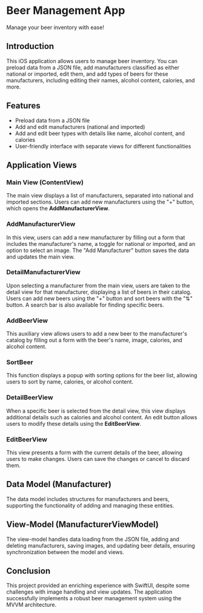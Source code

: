  <h1>Beer Management App</h1>
 <p>Manage your beer inventory with ease!</p>


       
  <h2>Introduction</h2>
      <p>This iOS application allows users to manage beer inventory. You can preload data from a JSON file, add manufacturers classified as either national or imported, edit them, and add types of beers for these manufacturers, including editing their names, alcohol content, calories, and more.</p>

        
   <h2>Features</h2>
            <ul>
                <li>Preload data from a JSON file</li>
                <li>Add and edit manufacturers (national and imported)</li>
                <li>Add and edit beer types with details like name, alcohol content, and calories</li>
                <li>User-friendly interface with separate views for different functionalities</li>
            </ul>
      

        
  <h2>Application Views</h2>
            <h3>Main View (ContentView)</h3>
            <p>The main view displays a list of manufacturers, separated into national and imported sections. Users can add new manufacturers using the "+" button, which opens the <strong>AddManufacturerView</strong>.</p>

  <h3>AddManufacturerView</h3>
            <p>In this view, users can add a new manufacturer by filling out a form that includes the manufacturer's name, a toggle for national or imported, and an option to select an image. The "Add Manufacturer" button saves the data and updates the main view.</p>

  <h3>DetailManufacturerView</h3>
            <p>Upon selecting a manufacturer from the main view, users are taken to the detail view for that manufacturer, displaying a list of beers in their catalog. Users can add new beers using the "+" button and sort beers with the "⇅" button. A search bar is also available for finding specific beers.</p>
            
  <h3>AddBeerView</h3>
            <p>This auxiliary view allows users to add a new beer to the manufacturer's catalog by filling out a form with the beer's name, image, calories, and alcohol content.</p>

  <h3>SortBeer</h3>
            <p>This function displays a popup with sorting options for the beer list, allowing users to sort by name, calories, or alcohol content.</p>

   <h3>DetailBeerView</h3>
           <p>When a specific beer is selected from the detail view, this view displays additional details such as calories and alcohol content. An edit button allows users to modify these details using the <strong>EditBeerView</strong>.</p>

  <h3>EditBeerView</h3>
            <p>This view presents a form with the current details of the beer, allowing users to make changes. Users can save the changes or cancel to discard them.</p>

  <h2>Data Model (Manufacturer)</h2>
            <p>The data model includes structures for manufacturers and beers, supporting the functionality of adding and managing these entities.</p>

        
  <h2>View-Model (ManufacturerViewModel)</h2>
            <p>The view-model handles data loading from the JSON file, adding and deleting manufacturers, saving images, and updating beer details, ensuring synchronization between the model and views.</p>

  <h2>Conclusion</h2>
            <p>This project provided an enriching experience with SwiftUI, despite some challenges with image handling and view updates. The application successfully implements a robust beer management system using the MVVM architecture.</p>

